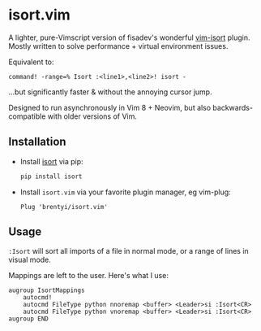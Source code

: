 # isort.vim

A lighter, pure-Vimscript version of fisadev's wonderful
[vim-isort](https://github.com/fisadev/vim-isort) plugin. Mostly written to
solve performance + virtual environment issues.

Equivalent to:

```
command! -range=% Isort :<line1>,<line2>! isort -
```

...but significantly faster & without the annoying cursor jump.

Designed to run asynchronously in Vim 8 + Neovim, but also backwards-compatible
with older versions of Vim.

## Installation

- Install [isort](https://github.com/timothycrosley/isort) via pip:

  ```bash
  pip install isort
  ```

- Install `isort.vim` via your favorite plugin manager, eg vim-plug:
  ```vimscript
  Plug 'brentyi/isort.vim'
  ```

## Usage

`:Isort` will sort all imports of a file in normal mode, or a range of lines in
visual mode.

Mappings are left to the user. Here's what I use:

```
augroup IsortMappings
    autocmd!
    autocmd FileType python nnoremap <buffer> <Leader>si :Isort<CR>
    autocmd FileType python vnoremap <buffer> <Leader>si :Isort<CR>
augroup END
```
